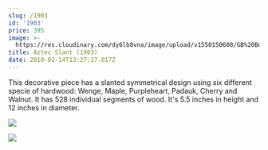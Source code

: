 ```yaml
---
slug: /1903
id: '1903'
price: 395
image: >-
  https://res.cloudinary.com/dy6lb8vna/image/upload/v1550150608/GB%20Bowlworks%20Gallery/1903a.jpg
title: Aztec Slant (1903)
date: 2019-02-14T13:27:27.017Z
---
```

This decorative piece has a slanted symmetrical design using six different specie of hardwood:  Wenge, Maple, Purpleheart, Padauk, Cherry and Walnut.  It has 528 individual segments of wood.  It's 5.5 inches in height and 12 inches in diameter.

![](https://res.cloudinary.com/dy6lb8vna/image/upload/v1550150609/GB%20Bowlworks%20Gallery/1903b.jpg)

![](https://res.cloudinary.com/dy6lb8vna/image/upload/v1550151117/GB%20Bowlworks%20Gallery/IMG_3470.jpg)
